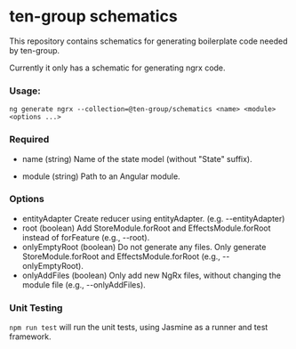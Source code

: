 # ten-group schematics

This repository contains schematics for generating boilerplate code needed by ten-group.

Currently it only has a schematic for generating ngrx code.

### Usage:

`ng generate ngrx --collection=@ten-group/schematics <name> <module> <options ...>`

### Required
- name (string)
Name of the state model (without "State" suffix).

- module (string)
Path to an Angular module.

### Options

- entityAdapter
Create reducer using entityAdapter. (e.g. --entityAdapter)
- root (boolean)
Add StoreModule.forRoot and EffectsModule.forRoot instead of forFeature (e.g., --root).
- onlyEmptyRoot (boolean)
Do not generate any files. Only generate StoreModule.forRoot and EffectsModule.forRoot (e.g., --onlyEmptyRoot).
- onlyAddFiles (boolean)
Only add new NgRx files, without changing the module file (e.g., --onlyAddFiles).

### Unit Testing

`npm run test` will run the unit tests, using Jasmine as a runner and test framework.
